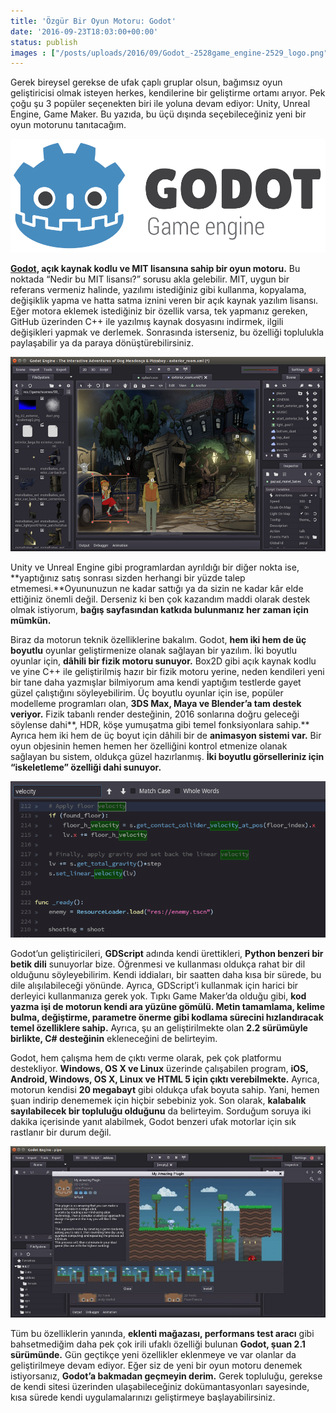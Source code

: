 ```yaml
---
title: 'Özgür Bir Oyun Motoru: Godot'
date: '2016-09-23T18:03:00+00:00'
status: publish
images : ["/posts/uploads/2016/09/Godot_-2528game_engine-2529_logo.png"]
---
```

Gerek bireysel gerekse de ufak çaplı gruplar olsun, bağımsız oyun geliştiricisi olmak isteyen herkes, kendilerine bir geliştirme ortamı arıyor. Pek çoğu şu 3 popüler seçenekten biri ile yoluna devam ediyor: Unity, Unreal Engine, Game Maker. Bu yazıda, bu üçü dışında seçebileceğiniz yeni bir oyun motorunu tanıtacağım.

![](../../../uploads/2016/09/Godot_-2528game_engine-2529_logo.png)

**[Godot](https://godotengine.org/), açık kaynak kodlu ve MIT lisansına sahip bir oyun motoru.** Bu noktada “Nedir bu MIT lisansı?” sorusu akla gelebilir. MIT, uygun bir referans vermeniz halinde, yazılımı istediğiniz gibi kullanma, kopyalama, değişiklik yapma ve hatta satma iznini veren bir açık kaynak yazılım lisansı. Eğer motora eklemek istediğiniz bir özellik varsa, tek yapmanız gereken, GitHub üzerinden C++ ile yazılmış kaynak dosyasını indirmek, ilgili değişikleri yapmak ve derlemek. Sonrasında isterseniz, bu özelliği toplulukla paylaşabilir ya da paraya dönüştürebilirsiniz.

![](../../../uploads/2016/09/godot_3.png#mid)

Unity ve Unreal Engine gibi programlardan ayrıldığı bir diğer nokta ise, **yaptığınız satış sonrası sizden herhangi bir yüzde talep etmemesi.**Oyununuzun ne kadar sattığı ya da sizin ne kadar kâr elde ettiğiniz önemli değil. Derseniz ki ben çok kazandım maddi olarak destek olmak istiyorum, **bağış sayfasından katkıda bulunmanız her zaman için mümkün.**

Biraz da motorun teknik özelliklerine bakalım. Godot, **hem iki hem de üç boyutlu** oyunlar geliştirmenize olanak sağlayan bir yazılım. İki boyutlu oyunlar için, **dâhili bir fizik motoru sunuyor.** Box2D gibi açık kaynak kodlu ve yine C++ ile geliştirilmiş hazır bir fizik motoru yerine, neden kendileri yeni bir tane daha yazmışlar bilmiyorum ama kendi yaptığım testlerde gayet güzel çalıştığını söyleyebilirim. Üç boyutlu oyunlar için ise, popüler modelleme programları olan, **3DS Max, Maya ve Blender’a tam destek veriyor.** Fizik tabanlı render desteğinin, 2016 sonlarına doğru geleceği söylense dahi**, HDR, köşe yumuşatma gibi temel fonksiyonlara sahip.** Ayrıca hem iki hem de üç boyut için dâhili bir de **animasyon sistemi var.** Bir oyun objesinin hemen hemen her özelliğini kontrol etmenize olanak sağlayan bu sistem, oldukça güzel hazırlanmış. **İki boyutlu görselleriniz için “iskeletleme” özelliği dahi sunuyor.**

![](../../../uploads/2016/09/godot_5.png#mid)

Godot’un geliştiricileri, **GDScript** adında kendi ürettikleri, **Python benzeri bir betik dili** sunuyorlar bize. Öğrenmesi ve kullanması oldukça rahat bir dil olduğunu söyleyebilirim. Kendi iddiaları, bir saatten daha kısa bir sürede, bu dile alışılabileceği yönünde. Ayrıca, GDScript’i kullanmak için harici bir derleyici kullanmanıza gerek yok. Tıpkı Game Maker’da olduğu gibi, **kod yazma işi de motorun kendi ara yüzüne gömülü. Metin tamamlama, kelime bulma, değiştirme, parametre önerme gibi kodlama sürecini hızlandıracak temel özelliklere sahip.** Ayrıca, şu an geliştirilmekte olan **2.2 sürümüyle birlikte, C# desteğinin** ekleneceğini de belirteyim.

Godot, hem çalışma hem de çıktı verme olarak, pek çok platformu destekliyor. **Windows, OS X ve Linux** üzerinde çalışabilen program, **iOS, Android, Windows, OS X, Linux ve HTML 5 için çıktı verebilmekte.** Ayrıca, motorun kendisi **20 megabayt** gibi oldukça ufak boyuta sahip. Yani, hemen şuan indirip denememek için hiçbir sebebiniz yok. Son olarak, **kalabalık sayılabilecek bir topluluğu olduğunu** da belirteyim. Sorduğum soruya iki dakika içerisinde yanıt alabilmek, Godot benzeri ufak motorlar için sık rastlanır bir durum değil.

![](../../../uploads/2016/09/godot_2.jpg#mid)

Tüm bu özelliklerin yanında, **eklenti mağazası, performans test aracı** gibi bahsetmediğim daha pek çok irili ufaklı özelliği bulunan **Godot, şuan 2.1 sürümünde.** Gün geçtikçe yeni özellikler eklenmeye ve var olanlar da geliştirilmeye devam ediyor. Eğer siz de yeni bir oyun motoru denemek istiyorsanız, **Godot’a bakmadan geçmeyin derim.** Gerek topluluğu, gerekse de kendi sitesi üzerinden ulaşabileceğiniz dokümantasyonları sayesinde, kısa sürede kendi uygulamalarınızı geliştirmeye başlayabilirsiniz.